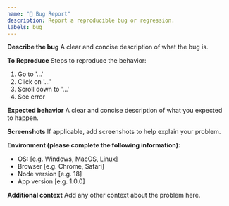 ```yaml
---
name: "🐛 Bug Report"
description: Report a reproducible bug or regression.
labels: bug
---
```


**Describe the bug**
A clear and concise description of what the bug is.

**To Reproduce**
Steps to reproduce the behavior:

1. Go to '...'
2. Click on '...'
3. Scroll down to '...'
4. See error

**Expected behavior**
A clear and concise description of what you expected to happen.

**Screenshots**
If applicable, add screenshots to help explain your problem.

**Environment (please complete the following information):**

- OS: [e.g. Windows, MacOS, Linux]
- Browser [e.g. Chrome, Safari]
- Node version [e.g. 18]
- App version [e.g. 1.0.0]

**Additional context**
Add any other context about the problem here.
